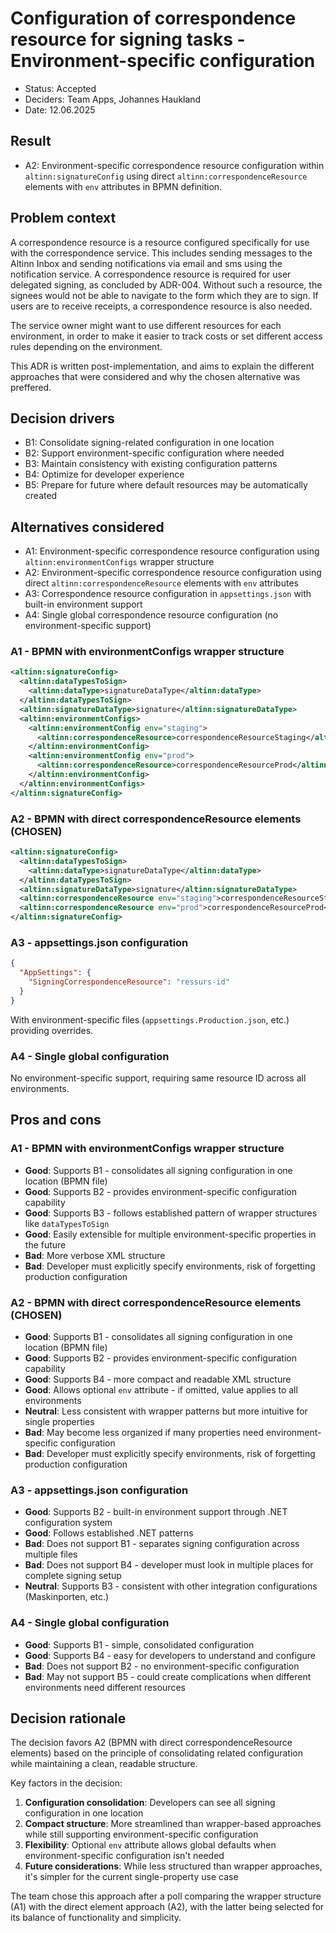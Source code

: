 # Configuration of correspondence resource for signing tasks - Environment-specific configuration

- Status: Accepted
- Deciders: Team Apps, Johannes Haukland
- Date: 12.06.2025

## Result

- A2: Environment-specific correspondence resource configuration within `altinn:signatureConfig` using direct `altinn:correspondenceResource` elements with `env` attributes in BPMN definition.

## Problem context

A correspondence resource is a resource configured specifically for use with the correspondence service. This includes sending messages to the Altinn Inbox and sending notifications via email and sms using the notification service. A correspondence resource is required for user delegated signing, as concluded by ADR-004. Without such a resource, the signees would not be able to navigate to the form which they are to sign. If users are to receive receipts, a correspondence resource is also needed.

The service owner might want to use different resources for each environment, in order to make it easier to track costs or set different access rules depending on the environment.

This ADR is written post-implementation, and aims to explain the different approaches that were considered and why the chosen alternative was preffered.

## Decision drivers

- B1: Consolidate signing-related configuration in one location
- B2: Support environment-specific configuration where needed
- B3: Maintain consistency with existing configuration patterns
- B4: Optimize for developer experience
- B5: Prepare for future where default resources may be automatically created

## Alternatives considered

- A1: Environment-specific correspondence resource configuration using `altinn:environmentConfigs` wrapper structure
- A2: Environment-specific correspondence resource configuration using direct `altinn:correspondenceResource` elements with `env` attributes
- A3: Correspondence resource configuration in `appsettings.json` with built-in environment support
- A4: Single global correspondence resource configuration (no environment-specific support)

### A1 - BPMN with environmentConfigs wrapper structure

```xml
<altinn:signatureConfig>
  <altinn:dataTypesToSign>
    <altinn:dataType>signatureDataType</altinn:dataType>
  </altinn:dataTypesToSign>
  <altinn:signatureDataType>signature</altinn:signatureDataType>
  <altinn:environmentConfigs>
    <altinn:environmentConfig env="staging">
      <altinn:correspondenceResource>correspondenceResourceStaging</altinn:correspondenceResource>
    </altinn:environmentConfig>
    <altinn:environmentConfig env="prod">
      <altinn:correspondenceResource>correspondenceResourceProd</altinn:correspondenceResource>
    </altinn:environmentConfig>
  </altinn:environmentConfigs>
</altinn:signatureConfig>
```

### A2 - BPMN with direct correspondenceResource elements (CHOSEN)

```xml
<altinn:signatureConfig>
  <altinn:dataTypesToSign>
    <altinn:dataType>signatureDataType</altinn:dataType>
  </altinn:dataTypesToSign>
  <altinn:signatureDataType>signature</altinn:signatureDataType>
  <altinn:correspondenceResource env="staging">correspondenceResourceStaging</altinn:correspondenceResource>
  <altinn:correspondenceResource env="prod">correspondenceResourceProd</altinn:correspondenceResource>
</altinn:signatureConfig>
```

### A3 - appsettings.json configuration

```json
{
  "AppSettings": {
    "SigningCorrespondenceResource": "ressurs-id"
  }
}
```

With environment-specific files (`appsettings.Production.json`, etc.) providing overrides.

### A4 - Single global configuration

No environment-specific support, requiring same resource ID across all environments.

## Pros and cons

### A1 - BPMN with environmentConfigs wrapper structure

- **Good**: Supports B1 - consolidates all signing configuration in one location (BPMN file)
- **Good**: Supports B2 - provides environment-specific configuration capability
- **Good**: Supports B3 - follows established pattern of wrapper structures like `dataTypesToSign`
- **Good**: Easily extensible for multiple environment-specific properties in the future
- **Bad**: More verbose XML structure
- **Bad**: Developer must explicitly specify environments, risk of forgetting production configuration

### A2 - BPMN with direct correspondenceResource elements (CHOSEN)

- **Good**: Supports B1 - consolidates all signing configuration in one location (BPMN file)
- **Good**: Supports B2 - provides environment-specific configuration capability
- **Good**: Supports B4 - more compact and readable XML structure
- **Good**: Allows optional `env` attribute - if omitted, value applies to all environments
- **Neutral**: Less consistent with wrapper patterns but more intuitive for single properties
- **Bad**: May become less organized if many properties need environment-specific configuration
- **Bad**: Developer must explicitly specify environments, risk of forgetting production configuration

### A3 - appsettings.json configuration

- **Good**: Supports B2 - built-in environment support through .NET configuration system
- **Good**: Follows established .NET patterns
- **Bad**: Does not support B1 - separates signing configuration across multiple files
- **Bad**: Does not support B4 - developer must look in multiple places for complete signing setup
- **Neutral**: Supports B3 - consistent with other integration configurations (Maskinporten, etc.)

### A4 - Single global configuration

- **Good**: Supports B1 - simple, consolidated configuration
- **Good**: Supports B4 - easy for developers to understand and configure
- **Bad**: Does not support B2 - no environment-specific configuration
- **Bad**: May not support B5 - could create complications when different environments need different resources

## Decision rationale

The decision favors A2 (BPMN with direct correspondenceResource elements) based on the principle of consolidating related configuration while maintaining a clean, readable structure.

Key factors in the decision:

1. **Configuration consolidation**: Developers can see all signing configuration in one location
2. **Compact structure**: More streamlined than wrapper-based approaches while still supporting environment-specific configuration
3. **Flexibility**: Optional `env` attribute allows global defaults when environment-specific configuration isn't needed
4. **Future considerations**: While less structured than wrapper approaches, it's simpler for the current single-property use case

The team chose this approach after a poll comparing the wrapper structure (A1) with the direct element approach (A2), with the latter being selected for its balance of functionality and simplicity.
